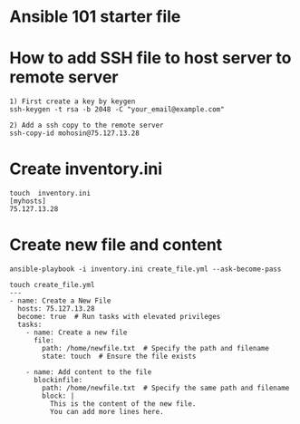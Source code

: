 # Ansible 101 starter file

# How to add SSH file to host server to remote server
```
1) First create a key by keygen
ssh-keygen -t rsa -b 2048 -C "your_email@example.com"

2) Add a ssh copy to the remote server
ssh-copy-id mohosin@75.127.13.28

```
# Create inventory.ini
```
touch  inventory.ini
[myhosts]
75.127.13.28
```


# Create new file and content
```
ansible-playbook -i inventory.ini create_file.yml --ask-become-pass

touch create_file.yml
---
- name: Create a New File
  hosts: 75.127.13.28
  become: true  # Run tasks with elevated privileges
  tasks:
    - name: Create a new file
      file:
        path: /home/newfile.txt  # Specify the path and filename
        state: touch  # Ensure the file exists

    - name: Add content to the file
      blockinfile:
        path: /home/newfile.txt  # Specify the same path and filename
        block: |
          This is the content of the new file.
          You can add more lines here.
```
